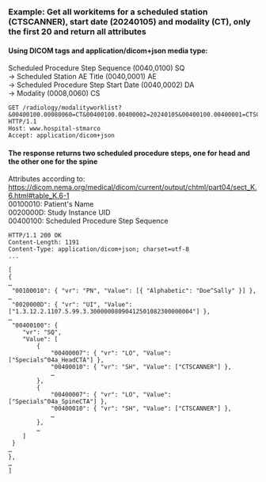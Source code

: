 ### Example: Get all workitems for a scheduled station (CTSCANNER), start date (20240105) and modality (CT), only the first 20 and return all attributes

#### Using DICOM tags and application/dicom+json media type:
Scheduled Procedure Step Sequence (0040,0100) SQ  
-> Scheduled Station AE Title (0040,0001) AE  
-> Scheduled Procedure Step Start Date (0040,0002) DA  
-> Modality (0008,0060) CS  

```http
GET /radiology/modalityworklist?&00400100.00080060=CT&00400100.00400002=20240105&00400100.00400001=CTSCANNER&limit=20&offset=0&includefield=all HTTP/1.1
Host: www.hospital-stmarco
Accept: application/dicom+json
```

#### The response returns two scheduled procedure steps, one for head and the other one for the spine
Attributes according to: https://dicom.nema.org/medical/dicom/current/output/chtml/part04/sect_K.6.html#table_K.6-1  
00100010: Patient's Name  
0020000D: Study Instance UID  
00400100: Scheduled Procedure Step Sequence 

```http
HTTP/1.1 200 OK
Content-Length: 1191
Content-Type: application/dicom+json; charset=utf-8
...

[
{
…
 "00100010": { "vr": "PN", "Value": [{ "Alphabetic": "Doe^Sally" }] },
…
 "0020000D": { "vr": "UI", "Value": ["1.3.12.2.1107.5.99.3.30000008090412501082300000004"] },
…
 "00400100": { 
    "vr": "SQ",
    "Value": [
        {
            "00400007": { "vr": "LO", "Value": ["Specials^04a_HeadCTA"] },
            "00400010": { "vr": "SH", "Value": ["CTSCANNER"] },
            …
        },
        {
            "00400007": { "vr": "LO", "Value": ["Specials^04a_SpineCTA"] },
            "00400010": { "vr": "SH", "Value": ["CTSCANNER"] },
            …
        },
        …
    ]
 }
…
},
…
] 
```